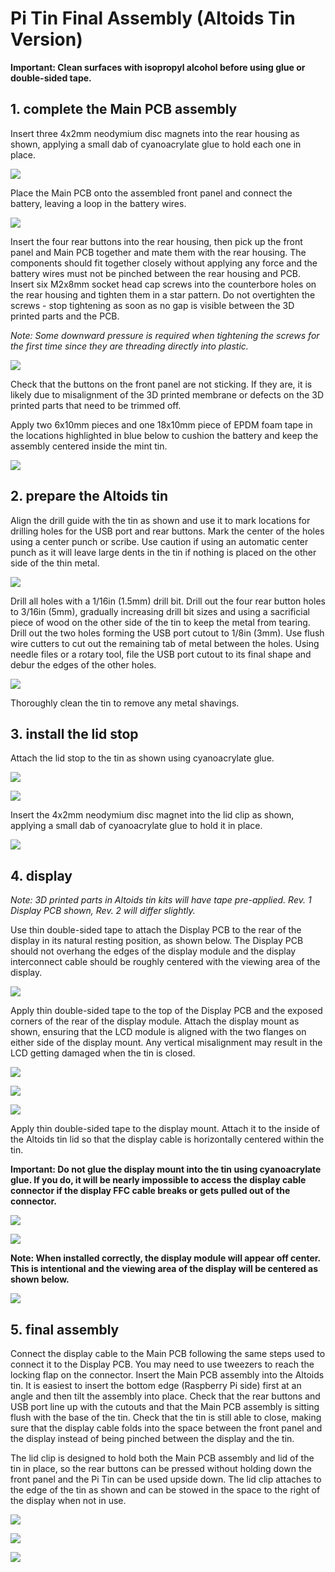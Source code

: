 # Pi Tin Final Assembly (Altoids Tin Version)

**Important: Clean surfaces with isopropyl alcohol before using glue or double-sided tape.**

## 1. complete the Main PCB assembly

Insert three 4x2mm neodymium disc magnets into the rear housing as shown, applying a small dab of cyanoacrylate glue to hold each one in place.

![](images/mint_tin_insert_magnets.png)

Place the Main PCB onto the assembled front panel and connect the battery, leaving a loop in the battery wires.

![](images/mint_tin_battery.jpg)

Insert the four rear buttons into the rear housing, then pick up the front panel and Main PCB together and mate them with the rear housing. The components should fit together closely without applying any force and the battery wires must not be pinched between the rear housing and PCB. Insert six M2x8mm socket head cap screws into the counterbore holes on the rear housing and tighten them in a star pattern. Do not overtighten the screws - stop tightening as soon as no gap is visible between the 3D printed parts and the PCB.

*Note: Some downward pressure is required when tightening the screws for the first time since they are threading directly into plastic.*

![](images/mint_tin_asm.jpg)

Check that the buttons on the front panel are not sticking. If they are, it is likely due to misalignment of the 3D printed membrane or defects on the 3D printed parts that need to be trimmed off.

Apply two 6x10mm pieces and one 18x10mm piece of EPDM foam tape in the locations highlighted in blue below to cushion the battery and keep the assembly centered inside the mint tin.

![](images/mint_tin_foam_tape.png)

## 2. prepare the Altoids tin

Align the drill guide with the tin as shown and use it to mark locations for drilling holes for the USB port and rear buttons. Mark the center of the holes using a center punch or scribe. Use caution if using an automatic center punch as it will leave large dents in the tin if nothing is placed on the other side of the thin metal.

![](images/drill_guide.png)

Drill all holes with a 1/16in (1.5mm) drill bit. Drill out the four rear button holes to 3/16in (5mm), gradually increasing drill bit sizes and using a sacrificial piece of wood on the other side of the tin to keep the metal from tearing. Drill out the two holes forming the USB port cutout to 1/8in (3mm). Use flush wire cutters to cut out the remaining tab of metal between the holes. Using needle files or a rotary tool, file the USB port cutout to its final shape and debur the edges of the other holes.

![](images/tin_holes.png)

Thoroughly clean the tin to remove any metal shavings.

## 3. install the lid stop

Attach the lid stop to the tin as shown using cyanoacrylate glue.

![](images/lid_holder_asm_2.jpg)

![](images/lid_holder_asm_1.png)

Insert the 4x2mm neodymium disc magnet into the lid clip as shown, applying a small dab of cyanoacrylate glue to hold it in place.

![](images/lid_clip_magnet.png)

## 4. display

*Note: 3D printed parts in Altoids tin kits will have tape pre-applied. Rev. 1 Display PCB shown, Rev. 2 will differ slightly.*

Use thin double-sided tape to attach the Display PCB to the rear of the display in its natural resting position, as shown below. The Display PCB should not overhang the edges of the display module and the display interconnect cable should be roughly centered with the viewing area of the display.

![](images/display_tape_1.jpg)

Apply thin double-sided tape to the top of the Display PCB and the exposed corners of the rear of the display module. Attach the display mount as shown, ensuring that the LCD module is aligned with the two flanges on either side of the display mount. Any vertical misalignment may result in the LCD getting damaged when the tin is closed.

![](images/display_tape_2.jpg)

![](images/display_tape_3.jpg)

![](images/display_mount.png)

Apply thin double-sided tape to the display mount. Attach it to the inside of the Altoids tin lid so that the display cable is horizontally centered within the tin.

**Important: Do not glue the display mount into the tin using cyanoacrylate glue. If you do, it will be nearly impossible to access the display cable connector if the display FFC cable breaks or gets pulled out of the connector.**

![](images/display_tape_4.jpg)

![](images/display_tape_5.jpg)

**Note: When installed correctly, the display module will appear off center. This is intentional and the viewing area of the display will be centered as shown below.**

![](images/display_centering.png)

## 5. final assembly

Connect the display cable to the Main PCB following the same steps used to connect it to the Display PCB. You may need to use tweezers to reach the locking flap on the connector. Insert the Main PCB assembly into the Altoids tin. It is easiest to insert the bottom edge (Raspberry Pi side) first at an angle and then tilt the assembly into place. Check that the rear buttons and USB port line up with the cutouts and that the Main PCB assembly is sitting flush with the base of the tin. Check that the tin is still able to close, making sure that the display cable folds into the space between the front panel and the display instead of being pinched between the display and the tin.

The lid clip is designed to hold both the Main PCB assembly and lid of the tin in place, so the rear buttons can be pressed without holding down the front panel and the Pi Tin can be used upside down. The lid clip attaches to the edge of the tin as shown and can be stowed in the space to the right of the display when not in use.

![](images/lid_clip_use.jpg)

![](images/lid_clip_stowage.jpg)

![](images/mint_tin_finished.jpg)
